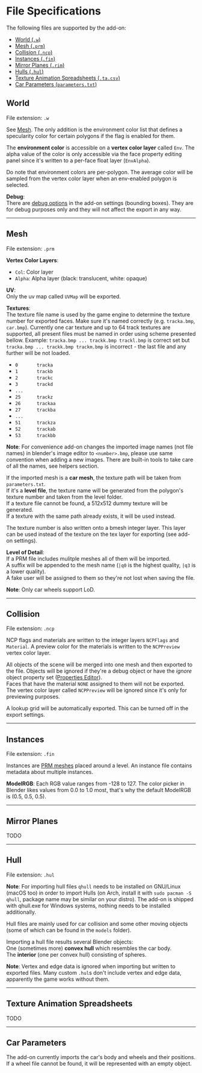 # File Specifications

The following files are supported by the add-on:

- [World (`.w`)](#world)
- [Mesh (`.prm`)](#mesh)
- [Collision (`.ncp`)](#collision)
- [Instances (`.fin`)](#instances)
- [Mirror Planes (`.rim`)](#mirror-planes)
- [Hulls (`.hul`)](#hull)
- [Texture Animation Spreadsheets (`.ta.csv`)](#texture-animation-spreadsheets)
- [Car Parameters (`parameters.txt`)](#car-parameters)

## World

File extension: `.w`

See [Mesh](#mesh). The only addition is the environment color list that defines a specularity color for certain polygons if the flag is enabled for them.  

The **environment color** is accessible on a **vertex color layer** called `Env`.
The alpha value of the color is only accessible via the face property editing panel since it's written to a per-face float layer (`EnvAlpha`).

Do note that environment colors are per-polygon. The average color will be sampled from the vertex color layer when an env-enabled polygon is selected.

**Debug**:  
There are [debug options](./tools-panel/settings.html#import-world-w) in the add-on settings (bounding boxes). They are for debug purposes only and they will not affect the export in any way.

---

## Mesh

File extension: `.prm`

**Vertex Color Layers**:  
- `Col`: Color layer
- `Alpha`: Alpha layer (black: translucent, white: opaque)

**UV**:  
Only the uv map called `UVMap` will be exported.

**Textures**:  
The texture file name is used by the game engine to determine the texture number for exported faces. Make sure it's named correctly (e.g. `tracka.bmp`, `car.bmp`). Currently one car texture and up to 64 track textures are supported, all present files must be named in order using scheme presented bellow. Example: `tracka.bmp ... trackk.bmp trackl.bmp` is correct set but `tracka.bmp ... trackk.bmp trackm.bmp` is incorrect - the last file and any further will be not loaded.

- `0       tracka `
- `1       trackb `
- `2       trackc `
- `3       trackd `
- `...            `
- `25      trackz `
- `26      trackaa`
- `27      trackba`
- `...            `
- `51      trackza`
- `52      trackab`
- `53      trackbb`

**Note**: For convenience add-on changes the imported image names (not file names) in blender's image editor to `<number>.bmp`, please use same convention when adding a new images. There are built-in tools to take care of all the names, see helpers section.

If the imported mesh is a **car mesh**, the texture path will be taken from `parameters.txt`.  
If it's a **level file**, the texture name will be generated from the polygon's texture number and taken from the level folder.  
If a texture file cannot be found, a 512x512 dummy texture will be generated.  
If a texture with the same path already exists, it will be used instead.  

The texture number is also written onto a bmesh integer layer. This layer can be used instead of the texture on the tex layer for exporting (see add-on settings).


**Level of Detail**:  
If a PRM file includes mulitple meshes all of them will be imported.  
A suffix will be appended to the mesh name (`|q0` is the highest quality, `|q3` is a lower quality).  
A fake user will be assigned to them so they're not lost when saving the file.

**Note**: Only car wheels support LoD.

---

## Collision

File extension: `.ncp`

NCP flags and materials are written to the integer layers `NCPFlags` and `Material`. A preview color for the materials is written to the `NCPPreview` vertex color layer.

All objects of the scene will be merged into one mesh and then exported to the file. Objects will be ignored if they're a debug object or have the *ignore* object property set ([Properties Editor](./properties/object/ncp.html)).  
Faces that have the material `NONE` assigned to them will not be exported.  
The vertex color layer called `NCPPreview` will be ignored since it's only for previewing purposes.

A lookup grid will be automatically exported. This can be turned off in the export settings.

---

## Instances

File extension: `.fin`

Instances are [PRM meshes](#mesh) placed around a level. An instance file contains metadata about multiple instances.

**ModelRGB**: Each RGB value ranges from -128 to 127. The color picker in Blender likes values from 0.0 to 1.0 most, that's why the default ModelRGB is (0.5, 0.5, 0.5).

---

## Mirror Planes

TODO

---

## Hull

File extension: `.hul`

**Note**: For importing hull files `qhull` needs to be installed on GNU/Linux (macOS too) in order to import Hulls (on Arch, install it with `sudo pacman -S qhull`, package name may be similar on your distro). The add-on is shipped with qhull.exe for Windows systems, nothing needs to be installed additionally.

Hull files are mainly used for car collision and some other moving objects (some of which can be found in the `models` folder).

Importing a hull file results several Blender objects:  
One (sometimes more) **convex hull** which resembles the car body.  
The **interior** (one per convex hull) consisting of spheres.

**Note**: Vertex and edge data is ignored when importing but written to exported files. Many custom `.hul`s don't include vertex and edge data, apparently the game works without them.

---

## Texture Animation Spreadsheets

TODO

---

## Car Parameters

The add-on currently imports the car's body and wheels and their positions.  
If a wheel file cannot be found, it will be represented with an empty object.

